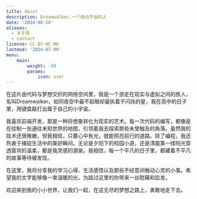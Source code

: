 ```yaml
---
title: About
description: Dreamwalker,一个啥也不会的人
date: '2024-08-28'
aliases:
  - 关于我
  - contact
license: CC BY-NC-ND
lastmod: '2024-07-09'
menu:
    main: 
        weight: -90
        params:
            icon: user
---
```


在这片由代码与梦想交织的网络空间里，我是一个游走在现实与虚拟之间的旅人，名叫Dreamwalker。如同夜空中最不起眼却最执着于闪烁的星，我在高中的日子里，用键盘敲打出属于自己的小宇宙。

我喜欢前端开发，那是一种将想象转化为现实的艺术。每一次代码的编写，都像是在绘制一张通往未知世界的地图，引领着我去探索那些未曾触及的角落。虽然我的技术还很稚嫩，但我相信，只要心中有光，就能照亮前行的道路。除了编程，我还热衷于捕捉生活中的美好瞬间。无论是夕阳下的校园小道，还是清晨第一缕阳光穿透窗帘的温柔，都是我灵感的源泉。我相信，每一个平凡的日子里，都藏着不平凡的故事等待被发现。

在这里，我将分享我的学习心得、生活感悟以及那些不经意间触动心灵的小事。希望我的文字能够像一束温暖的光，为路过这里的你带来一丝慰藉和启发。

欢迎来到我的小小世界，让我们一起，在这无尽的梦想之路上，勇敢地走下去。
